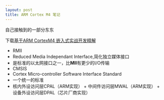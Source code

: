 ```yaml
---
layout: post
title: ARM Cortex M4 笔记
---
```


自己接触到的一部分东东

下载[基于ARM CortexM4 嵌入式实战开发精解](http://download.csdn.net/download/zhaoyaxuan001/9415180 "实战精解")

- RMII
 - Reduced Media Independant Interface,简化独立媒体接口
 - 是标准的以太网接口之一，比**MII**有更少的I/O传输
- CMSIS
 - Cortex Micro-controller Software Interface Standard
 - 一个统一的标准
 - 核内外设访问层CPAL（ARM实现） + 中间件访问层MWAL（ARM实现） + 设备外设访问层DPAL（芯片厂商实现）


